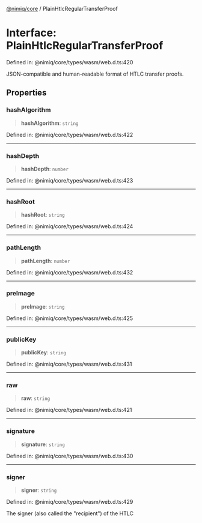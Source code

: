 [@nimiq/core](../globals.md) / PlainHtlcRegularTransferProof

# Interface: PlainHtlcRegularTransferProof

Defined in: @nimiq/core/types/wasm/web.d.ts:420

JSON-compatible and human-readable format of HTLC transfer proofs.

## Properties

### hashAlgorithm

> **hashAlgorithm**: `string`

Defined in: @nimiq/core/types/wasm/web.d.ts:422

***

### hashDepth

> **hashDepth**: `number`

Defined in: @nimiq/core/types/wasm/web.d.ts:423

***

### hashRoot

> **hashRoot**: `string`

Defined in: @nimiq/core/types/wasm/web.d.ts:424

***

### pathLength

> **pathLength**: `number`

Defined in: @nimiq/core/types/wasm/web.d.ts:432

***

### preImage

> **preImage**: `string`

Defined in: @nimiq/core/types/wasm/web.d.ts:425

***

### publicKey

> **publicKey**: `string`

Defined in: @nimiq/core/types/wasm/web.d.ts:431

***

### raw

> **raw**: `string`

Defined in: @nimiq/core/types/wasm/web.d.ts:421

***

### signature

> **signature**: `string`

Defined in: @nimiq/core/types/wasm/web.d.ts:430

***

### signer

> **signer**: `string`

Defined in: @nimiq/core/types/wasm/web.d.ts:429

The signer (also called the \"recipient\") of the HTLC
